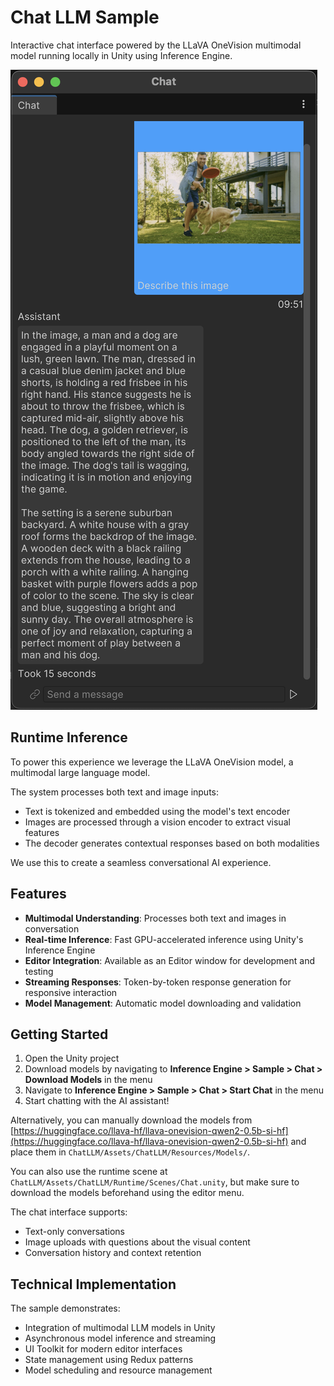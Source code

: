 # Chat LLM Sample

Interactive chat interface powered by the LLaVA OneVision multimodal model running locally in Unity using Inference Engine.

![Chat Interface](Documentation/main.png)

## Runtime Inference

To power this experience we leverage the LLaVA OneVision model, a multimodal large language model.

The system processes both text and image inputs:
- Text is tokenized and embedded using the model's text encoder
- Images are processed through a vision encoder to extract visual features
- The decoder generates contextual responses based on both modalities

We use this to create a seamless conversational AI experience.

## Features

- **Multimodal Understanding**: Processes both text and images in conversation
- **Real-time Inference**: Fast GPU-accelerated inference using Unity's Inference Engine
- **Editor Integration**: Available as an Editor window for development and testing
- **Streaming Responses**: Token-by-token response generation for responsive interaction
- **Model Management**: Automatic model downloading and validation

## Getting Started

1. Open the Unity project
2. Download models by navigating to **Inference Engine > Sample > Chat > Download Models** in the menu
3. Navigate to **Inference Engine > Sample > Chat > Start Chat** in the menu
4. Start chatting with the AI assistant!

Alternatively, you can manually download the models from [https://huggingface.co/llava-hf/llava-onevision-qwen2-0.5b-si-hf](https://huggingface.co/llava-hf/llava-onevision-qwen2-0.5b-si-hf) and place them in `ChatLLM/Assets/ChatLLM/Resources/Models/`.

You can also use the runtime scene at `ChatLLM/Assets/ChatLLM/Runtime/Scenes/Chat.unity`, but make sure to download the models beforehand using the editor menu.

The chat interface supports:
- Text-only conversations
- Image uploads with questions about the visual content
- Conversation history and context retention

## Technical Implementation

The sample demonstrates:
- Integration of multimodal LLM models in Unity
- Asynchronous model inference and streaming
- UI Toolkit for modern editor interfaces
- State management using Redux patterns
- Model scheduling and resource management